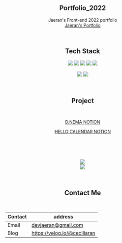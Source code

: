 
<!--
**gitjaeran/gitjaeran** is a ✨ _special_ ✨ repository because its `README.md` (this file) appears on your GitHub profile.

Here are some ideas to get you started:

- 🔭 I’m currently working on ...
- 🌱 I’m currently learning ...
- 👯 I’m looking to collaborate on ...
- 🤔 I’m looking for help with ...
- 💬 Ask me about ...
- 📫 How to reach me: ...
- 😄 Pronouns: ...
- ⚡ Fun fact: ...
-->

<div align=center> 

## Portfolio_2022
Jaeran's Front-end 2022 portfolio  
[Jaeran's Portfolio](https://verbena-fragrance-500.notion.site/54fdd965e82b45808fcfe0714c0bbefa)
</br>  
</br>  

## Tech Stack
<img src="https://img.shields.io/badge/html5-E34F26?style=for-the-badge&logo=html5&logoColor=white"> <img src="https://img.shields.io/badge/css-1572B6?style=for-the-badge&logo=css3&logoColor=white"> <img src="https://img.shields.io/badge/javascript-F7DF1E?style=for-the-badge&logo=javascript&logoColor=black"> <img src="https://img.shields.io/badge/react-61DAFB?style=for-the-badge&logo=react&logoColor=black"> <img src="https://img.shields.io/badge/bootstrap-7952B3?style=for-the-badge&logo=bootstrap&logoColor=white">  
</br>
<img src="https://img.shields.io/badge/node.js-339933?style=for-the-badge&logo=Node.js&logoColor=white"> <img src="https://img.shields.io/badge/mysql-4479A1?style=for-the-badge&logo=mysql&logoColor=white">
</br>   
</br>  

## Project  
</br>

[D.NEMA NOTION](https://verbena-fragrance-500.notion.site/D-NEMA-14bfd2cd586f425a918df661ad0e756c)
</br>

[HELLO CALENDAR NOTION](https://verbena-fragrance-500.notion.site/KDT3rd-Team-Project-Group-A-4fb25df304634978b6e0c94e7078dcd1)   
</br>
</br>  
</br>  

<img src="https://github-readme-stats.vercel.app/api/top-langs/?username=gitjaeran&layout=compact">  
<br>  
  
<img src="https://github-readme-stats.vercel.app/api?username=gitjaeran&show_icons=true">  
</br>  
</br>  
</br>  
  
## Contact Me
</br>

| Contact | address |
| ------------ | ------------- |
| Email | devjaeran@gmail.com |
| Blog | https://velog.io/@ceciliaran |
</br>  
  

</div>
